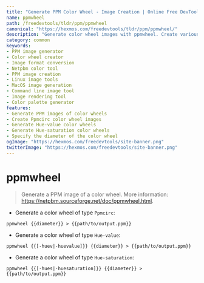 ```yaml
---
title: "Generate PPM Color Wheel - Image Creation | Online Free DevTools by Hexmos"
name: ppmwheel
path: /freedevtools/tldr/ppm/ppmwheel
canonical: "https://hexmos.com/freedevtools/tldr/ppm/ppmwheel/"
description: "Generate color wheel images with ppmwheel. Create various PPM image formats, including Ppmcirc, Hue-value, and Hue-saturation. Free online tool, no registration required."
category: common
keywords:
- PPM image generator
- Color wheel creator
- Image format conversion
- Netpbm color tool
- PPM image creation
- Linux image tools
- MacOS image generation
- Command line image tool
- Image rendering tool
- Color palette generator
features:
- Generate PPM images of color wheels
- Create Ppmcirc color wheel images
- Generate Hue-value color wheels
- Generate Hue-saturation color wheels
- Specify the diameter of the color wheel
ogImage: "https://hexmos.com/freedevtools/site-banner.png"
twitterImage: "https://hexmos.com/freedevtools/site-banner.png"
---
```


# ppmwheel

> Generate a PPM image of a color wheel.
> More information: <https://netpbm.sourceforge.net/doc/ppmwheel.html>.

- Generate a color wheel of type `Ppmcirc`:

`ppmwheel {{diameter}} > {{path/to/output.ppm}}`

- Generate a color wheel of type `Hue-value`:

`ppmwheel {{[-huev|-huevalue]}} {{diameter}} > {{path/to/output.ppm}}`

- Generate a color wheel of type `Hue-saturation`:

`ppmwheel {{[-hues|-huesaturation]}} {{diameter}} > {{path/to/output.ppm}}`

